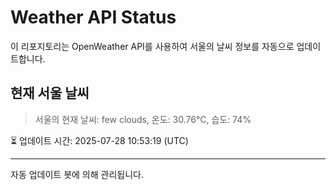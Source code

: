 
# Weather API Status

이 리포지토리는 OpenWeather API를 사용하여 서울의 날씨 정보를 자동으로 업데이트합니다.

## 현재 서울 날씨
> 서울의 현재 날씨: few clouds, 온도: 30.76°C, 습도: 74%

⏳ 업데이트 시간: 2025-07-28 10:53:19 (UTC)

---
자동 업데이트 봇에 의해 관리됩니다.
